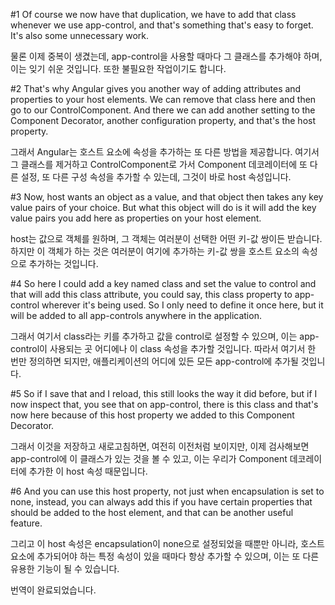 #1
Of course we now have that duplication,
we have to add that class whenever we use app-control,
and that's something that's easy to forget.
It's also some unnecessary work.

물론 이제 중복이 생겼는데,
app-control을 사용할 때마다 그 클래스를 추가해야 하며,
이는 잊기 쉬운 것입니다.
또한 불필요한 작업이기도 합니다.

#2
That's why Angular gives you another way
of adding attributes and properties to your host elements.
We can remove that class here
and then go to our ControlComponent.
And there we can add another setting
to the Component Decorator, another configuration property,
and that's the host property.

그래서 Angular는 호스트 요소에 속성을
추가하는 또 다른 방법을 제공합니다.
여기서 그 클래스를 제거하고
ControlComponent로 가서
Component 데코레이터에 또 다른 설정,
또 다른 구성 속성을 추가할 수 있는데,
그것이 바로 host 속성입니다.

#3
Now, host wants an object as a value,
and that object then takes
any key value pairs of your choice.
But what this object will do is
it will add the key value pairs you add here
as properties on your host element.

host는 값으로 객체를 원하며,
그 객체는 여러분이 선택한
어떤 키-값 쌍이든 받습니다.
하지만 이 객체가 하는 것은
여러분이 여기에 추가하는 키-값 쌍을
호스트 요소의 속성으로 추가하는 것입니다.

#4
So here I could add a key named class
and set the value to control
and that will add this class attribute, you could say,
this class property to app-control wherever it's being used.
So I only need to define it once here,
but it will be added to all app-controls
anywhere in the application.

그래서 여기서 class라는 키를 추가하고
값을 control로 설정할 수 있으며,
이는 app-control이 사용되는 곳 어디에나
이 class 속성을 추가할 것입니다.
따라서 여기서 한 번만 정의하면 되지만,
애플리케이션의 어디에 있든 모든 app-control에
추가될 것입니다.

#5
So if I save that and I reload,
this still looks the way it did before,
but if I now inspect that, you see that on app-control,
there is this class and that's now here
because of this host property
we added to this Component Decorator.

그래서 이것을 저장하고 새로고침하면,
여전히 이전처럼 보이지만,
이제 검사해보면 app-control에
이 클래스가 있는 것을 볼 수 있고,
이는 우리가 Component 데코레이터에 추가한
이 host 속성 때문입니다.

#6
And you can use this host property,
not just when encapsulation is set to none,
instead, you can always add this
if you have certain properties
that should be added to the host element,
and that can be another useful feature.

그리고 이 host 속성은
encapsulation이 none으로 설정되었을 때뿐만 아니라,
호스트 요소에 추가되어야 하는
특정 속성이 있을 때마다
항상 추가할 수 있으며,
이는 또 다른 유용한 기능이 될 수 있습니다.

번역이 완료되었습니다.
